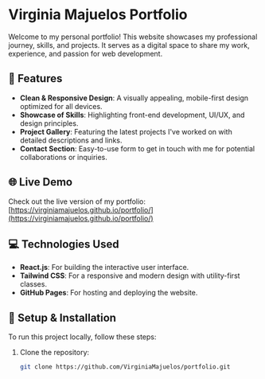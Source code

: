# Virginia Majuelos Portfolio

Welcome to my personal portfolio! This website showcases my professional journey, skills, and projects. It serves as a digital space to share my work, experience, and passion for web development.

## 🚀 Features

- **Clean & Responsive Design**: A visually appealing, mobile-first design optimized for all devices.
- **Showcase of Skills**: Highlighting front-end development, UI/UX, and design principles.
- **Project Gallery**: Featuring the latest projects I've worked on with detailed descriptions and links.
- **Contact Section**: Easy-to-use form to get in touch with me for potential collaborations or inquiries.

## 🌐 Live Demo

Check out the live version of my portfolio:  
[https://virginiamajuelos.github.io/portfolio/](https://virginiamajuelos.github.io/portfolio/)

## 💻 Technologies Used

- **React.js**: For building the interactive user interface.
- **Tailwind CSS**: For a responsive and modern design with utility-first classes.
- **GitHub Pages**: For hosting and deploying the website.

## 🔧 Setup & Installation

To run this project locally, follow these steps:

1. Clone the repository:

   ```bash
   git clone https://github.com/VirginiaMajuelos/portfolio.git
